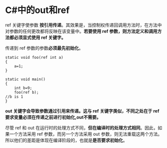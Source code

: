 # C#中的out和ref #

ref 关键字使参数
**按引用传递**。其效果是，当控制权传递回调用方法时，在方法中对参数的任何更改都将反映在该变量中。**若要使用 ref 参数，则方法定义和调用方法都必须显式使用 ref 关键字。**

传递到 ref 参数的参数**必须最先初始化**。

    static void foo(ref int a)
    {
    	a=1;
    }
    
    static void main()
    {
    	int b=9;
    	foo(ref b);
    //b is 1
    }

**out 关键字会导致参数通过引用来传递。这与 ref 关键字类似，不同之处在于 ref 要求变量必须在传递之前进行初始化,out不需要。**

尽管 ref 和 out 在运行时的处理方式不同，**但在编译时的处理方式相同**。因此，如果一个方法采用 ref 参数，而另一个方法采用 out 参数，则无法重载这两个方法。所以他们的差距是体现在编译阶段的，也就是**是否要求初始化**。